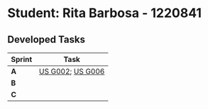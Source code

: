 # Student: Rita Barbosa - 1220841

## Developed Tasks

| Sprint | Task                                                             |
|--------|------------------------------------------------------------------|
| **A**  | [US G002](../us_g002/readme.md); [US G006](../us_g002/readme.md) |
| **B**  |                                                                  |
| **C**  |                                                                  |
